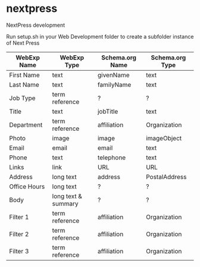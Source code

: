 # nextpress

NextPress development

Run setup.sh in your Web Development folder to create a subfolder instance of Next Press

| WebExp Name | WebExp Type | Schema.org Name | Schema.org Type |
 | --- | --- | --- | --- |
 | First Name | text | givenName | text |
 | Last Name | text | familyName | text |
 | Job Type | term reference | ? | ? |
 | Title | text | jobTitle | text |
 | Department | term reference | affiliation | Organization
 | Photo | image | image | imageObject |
 | Email | email | email | text |
 | Phone | text | telephone | text |
 | Links | link | URL | URL |
 | Address | long text | address | PostalAddress |
 | Office Hours | long text | ? | ? | 
 | Body | long text & summary | ? | ? | 
 | Filter 1 | term reference | affiliation | Organization
 | Filter 2 | term reference | affiliation | Organization
 | Filter 3 | term reference | affiliation | Organization
